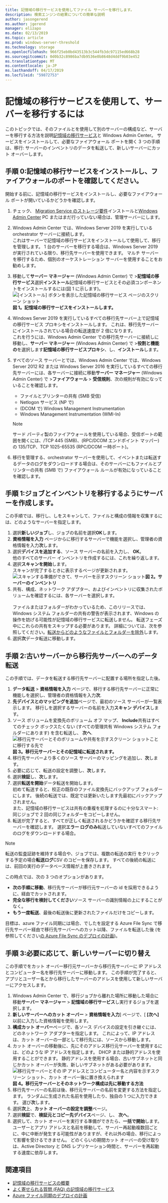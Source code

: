 ```yaml
---
title: 記憶域の移行サービスを使用してファイル サーバーを移行します。
description: 検索エンジンの結果についての簡単な説明
author: jasongerend
ms.author: jgerend
manager: elizapo
ms.date: 02/13/2019
ms.topic: article
ms.prod: windows-server-threshold
ms.technology: storage
ms.openlocfilehash: 966f25eb0bd43513b3c544fb3dc97115ed668b28
ms.sourcegitcommit: 0d0b32c8986ba7db9536e0b8648d4ddf9b03e452
ms.translationtype: MT
ms.contentlocale: ja-JP
ms.lasthandoff: 04/17/2019
ms.locfileid: "59872753"
---
```

# <a name="use-storage-migration-service-to-migrate-a-server"></a>記憶域の移行サービスを使用して、サーバーを移行するには

このトピックでは、そのファイルとを使用して別のサーバーの構成など、サーバーを移行する方法を説明[記憶域の移行サービス](overview.md)と Windows Admin Center。 サービスをインストールして、必要なファイアウォール ポートを開く 3 つの手順は、移行: サーバーのインベントリのデータを転送して、新しいサーバーにカット オーバーします。

## <a name="step-0-install-storage-migration-service-and-check-firewall-ports"></a>手順 0:記憶域の移行サービスをインストールし、ファイアウォールのポートを確認してください。

開始する前に、記憶域の移行サービスをインストールし、必要なファイアウォール ポートが開いているかどうかを確認します。

1. チェック、 [Migration Service のストレージ要件](overview.md#requirements)インストールと[Windows Admin Center](../../manage/windows-admin-center/understand/windows-admin-center.md) PC またはまだ行っていない場合は、管理サーバーにします。
2. Windows Admin Center では、Windows Server 2019 を実行している orchestrator サーバーに接続します。 <br>これはサーバーで記憶域の移行サービスをインストールして使用して、移行を管理します。 1 台のサーバーを移行する場合は、Windows Server 2019 が実行されている限り、移行先サーバーを使用できます。 マルチ サーバーを移行するため、個別のオーケストレーション サーバーを使用することをお勧めします。
1. 移動して**サーバー マネージャー** (Windows Admin Center) で >**記憶域の移行サービス**選択**インストール**記憶域の移行サービスとその必須コンポーネントをインストールするには(図 1 に示します)。
    ![[インストール] ボタンを表示した記憶域の移行サービス ページのスクリーン ショット](media/migrate/install.png)**図 1。記憶域の移行サービスをインストールします。**
1. Windows Server 2019 を実行しているすべての移行先サーバー上で記憶域の移行サービス プロキシをインストールします。 これは、移行先サーバーにインストールされている場合の転送速度が 2 倍になります。 <br>これを行うには、Windows Admin Center での移行先サーバーに接続しに移動し、**サーバー マネージャー** (Windows Admin Center) で >**役割と機能の**を選択します**記憶域の移行サービスプロキシ**、し、**インストール**します。
1. すべてのソース サーバーとでは、Windows Admin Center では、Windows Server 2012 R2 または Windows Server 2016 を実行しているすべての移行先サーバーには、各サーバーに接続に移動**サーバー マネージャー** (Windows Admin Center) で >**ファイアウォール**  > **受信規則**、次の規則が有効になっていることを確認します。
    - ファイルとプリンターの共有 (SMB 受信)
    - Netlogon サービス (NP で)
    - (DCOM で) Windows Management Instrumentation
    - Windows Management Instrumentation (WMI-In)

   > [!NOTE]
   > サード パーティ製のファイアウォールを使用している場合、受信ポートの範囲を開くには、/TCP 445 (SMB)、(RPC/DCOM エンドポイント マッパー) の 135/TCP、TCP 1025-65535 (RPC/DCOM 一時ポート)。

1. 移行を管理する、orchestrator サーバーを使用して、イベントまたは転送するデータのログをダウンロードする場合は、そのサーバーにもファイルとプリンターの共有 (SMB で) ファイアウォール ルールが有効になっていることを確認します。

## <a name="step-1-create-a-job-and-inventory-your-servers-to-figure-out-what-to-migrate"></a>手順 1:ジョブとインベントリを移行するようにサーバーを作成します。

この手順では、移行し、しをスキャンして、ファイルと構成の情報を収集するには、どのようなサーバーを指定します。

1. 選択**新しいジョブ**し、ジョブの名前を選択**OK**します。
1. **資格情報を入力** ページからに移行するサーバーで機能を選択し、管理者の資格情報を入力**次**します。
1. 選択**デバイスを追加する**、ソース サーバーの名前を入力し、 **OK**。 <br>他のすべてのサーバー インベントリを作成するには、これを繰り返します。
1. 選択**スキャンを開始**します。<br>スキャンが完了するときに表示するページが更新されます。
    ![スキャンする準備ができて、サーバーを示すスクリーン ショット](media/migrate/inventory.png)**図 2。サーバーのインベントリ**
1. 共有、構成、ネットワーク アダプター、およびインベントリに収集されたボリュームを確認するには、各サーバーを選択します。 <br><br>ファイルまたはフォルダーがわかっているため、このリリースでは、Windows システム フォルダーの共有の警告が表示されます、Windows の操作を妨げる可能性が記憶域の移行サービスに転送しません。 転送フェーズ中にこれらの共有をスキップする必要があります。 詳細については、次を参照してください。[転送からどのようなファイルとフォルダーを除外](faq.md#excluded-files)します。
1. 選択**次**データ転送に移動します。

## <a name="step-2-transfer-data-from-your-old-servers-to-the-destination-servers"></a>手順 2:古いサーバーから移行先サーバーへのデータ転送

この手順では、データを転送する移行先サーバーに配置する場所を指定した後。

 1. **データ転送** > **資格情報を入力** ページで、移行する移行先サーバーに正常に機能しを選択し、管理者の資格情報を入力**次**.
 1. **先デバイスとのマッピングを追加**ページで、最初のソース サーバーが一覧表示します。 移行しを選択するサーバーの名前を入力**スキャン デバイス**します。
 1. ソース ボリュームを変換先のボリューム オフ マップ、 **Include**共有はすべてのチェック ボックスたくない (すべての管理共有 Windows システム フォルダーにあります) を含む転送し、 **次へ**.
    ![移行元サーバーとそのボリュームや共有を示すスクリーン ショットことに移行する先で](media/migrate/transfer.png)**図 3。移行元サーバーとその記憶域に転送されます。**
 1. 移行先サーバーより多くのソース サーバーのマッピングを追加し、**次**します。
 1. 必要に応じて、転送の設定を調整し、**次**します。
 1. 選択**検証**し、**次**します。
 1. 選択**転送を開始**データ転送を開始します。<br>初めて転送すると、校正の既存のファイル変換先にバックアップ フォルダーにします。 後続の転送では、既定では更新いたします先最初にバックアップされません。 <br>また、記憶域の移行サービスは共有の重複を処理するのに十分なスマート: 同じジョブで 2 回の同じフォルダーをコピーしません。
 1. 転送が完了すると、すべてが正しく転送されるかどうかを確認する移行先サーバーを確認します。 選択**エラー ログのみ**転送していないすべてのファイルのログをダウンロードする場合。

  > [!NOTE]
  > 転送の監査証跡を維持する場合や、ジョブでは、複数の転送の実行 をクリックする予定の場合**転送ログ**CSV のコピーを保存します。 すべての後続の転送には、前回の実行のデータベース情報が上書きされます。 

この時点では、次の 3 つのオプションがあります。

- **次の手順に移動**、移行先サーバーが移行元サーバーの id を採用できるように、経由でカットされます。
- **完全な移行を検討してください**ソース サーバーの識別情報の上にすることがなく。
- **もう一度転送**、最後の転送後に更新されたファイルだけをコピーします。

目標は、azure ファイル同期には場合、でしたを設定する Azure File Sync で移行先サーバー経由で移行先サーバーへのカット以降、ファイルを転送した後 (を参照してください[の Azure File Sync のデプロイの計画](https://docs.microsoft.com/azure/storage/files/storage-sync-files-planning))。

## <a name="step-3-optionally-cut-over-to-the-new-servers"></a>手順 3:必要に応じて、新しいサーバーに切り替え

この手順でをカット オーバー移行元サーバーから移行先サーバーに IP アドレスとコンピューター名を移行先サーバーに移動します。 この手順が完了すると、アプリとユーザー名とから移行したサーバーのアドレスを使用して新しいサーバーにアクセスします。

 1. Windows Admin Center で、移行ジョブから離れた場所に移動した場合に移動**サーバー マネージャー** > **記憶域の移行サービス**し実行するジョブを選択します。 
 1. **新しいサーバーへのカット オーバー** > **資格情報を入力**] ページで、[ **[次へ]** 以前に入力した資格情報を使用します。
 1. **構成カット オーバー**ページで、各ソース デバイスの設定を引き継ぐには、どのネットワーク アダプターを指定します。 これによって、IP アドレスは、カット オーバーの一部として移行先には、ソースから移動します。
 1. カット オーバーの移動後に、先にそのアドレス移行元サーバーを使用するには、どのような IP アドレスを指定します。 DHCP または静的アドレスを使用することができます。 静的アドレスを使用する場合、古いサブネットと同じかカット オーバーが失敗、新しいサブネットがある必要があります。
    ![移行元サーバーとその IP アドレスとコンピューター名と内容を示すスクリーン ショット、カット オーバー後に置き換えられます](media/migrate/cutover.png)
    **図 4。移行元サーバーとそのネットワーク構成は先に移動する方法**
 1. 移行先サーバーの名前は後、移行元サーバーの名前を変更する方法を指定します。 ランダムに生成された名前を使用したり、独自の 1 つに入力できます。 選び**次**します。
 1. 選択**次**上、**カット オーバーの設定を調整**ページ。
 1. 選択**検証**で、**検証元とコピー先デバイス**ページ、し、 **次へ**。
 1. 選択して、カット オーバーを実行する準備ができたら、**一括で開始**します。 <br>ユーザーとアプリ アドレスと名前を移動して、サーバー再起動複数回ごとに、中に中断が発生する可能性がありますが、それ以外の場合、移行によって影響を受けるできません。 どのくらいの期間カット オーバーの受け取りは、Active Directory と DNS レプリケーション時間と、サーバーを再起動する速度に依存します。

## <a name="see-also"></a>関連項目

- [記憶域の移行サービスの概要](overview.md)
- [よく寄せられる質問 (FAQ) の記憶域の移行サービス](faq.md)
- [Azure ファイル同期のデプロイの計画](https://docs.microsoft.com/azure/storage/files/storage-sync-files-planning)